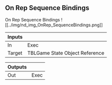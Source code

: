 ## On Rep Sequence Bindings
On Rep Sequence Bindings
![[../img/nd_img_OnRep_SequenceBindings.png]]

|Inputs||
|--|--|
| In | Exec |
| Target | TBLGame State Object Reference |

|Outputs||
|--|--|
| Out | Exec |
